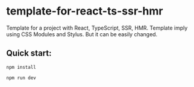 # template-for-react-ts-ssr-hmr

Template for a project with React, TypeScript, SSR, HMR. Template imply using CSS Modules and Stylus. But it can be easily changed.

## Quick start:

```shell
npm install

npm run dev
```
